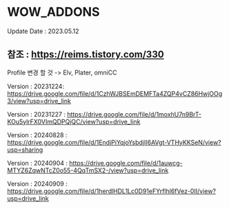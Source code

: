 # WOW_ADDONS

Update Date : 2023.05.12

## 참조 : https://reims.tistory.com/330
   Profile 변경 할 것
   -> Elv, Plater, omniCC
   
Version : 20231224: https://drive.google.com/file/d/1CzhWJBSEmDEMFTa4ZQP4vCZ86HwjOOg3/view?usp=drive_link

Version : 20231227 : https://drive.google.com/file/d/1moxhU7n9BrT-KOu5ylrFX0VImQDPQjQC/view?usp=drive_link

Version : 20240828 : https://drive.google.com/file/d/1EndjPiYqjoYsbdjII6AVgt-VTHyKKSeN/view?usp=sharing

Version : 20240904 : https://drive.google.com/file/d/1auwcg-MTYZ6ZqwNTcZ0o55-4QqTmSX2-/view?usp=drive_link

Version : 20240909 : https://drive.google.com/file/d/1herdlHDL1Lc0D91eFYrflhl6fVez-0II/view?usp=drive_link
